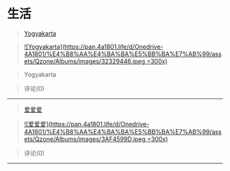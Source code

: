 # 生活
> [Yogyakarta](/article/Arthur/Qzone/Albums/生活/Yogyakarta)


>[![Yogyakarta](https://pan.4a1801.life/d/Onedrive-4A1801/%E4%B8%AA%E4%BA%BA%E5%BB%BA%E7%AB%99/assets/Qzone/Albums/images/32329446.jpeg =300x)](/article/Arthur/Qzone/Albums/生活/Yogyakarta) 


>Yogyakarta 


> 评论(0)


---
> [爱爱爱](/article/Arthur/Qzone/Albums/生活/爱爱爱)


>[![爱爱爱](https://pan.4a1801.life/d/Onedrive-4A1801/%E4%B8%AA%E4%BA%BA%E5%BB%BA%E7%AB%99/assets/Qzone/Albums/images/3AF4599D.jpeg =300x)](/article/Arthur/Qzone/Albums/生活/爱爱爱) 


>  


> 评论(0)


---